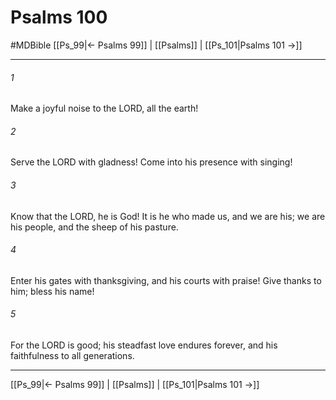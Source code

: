 # Psalms 100
#MDBible
[[Ps_99|← Psalms 99]] | [[Psalms]] | [[Ps_101|Psalms 101 →]]

***

###### 1 

Make a joyful noise to the LORD, all the earth! 

###### 2 

Serve the LORD with gladness! Come into his presence with singing! 

###### 3 

Know that the LORD, he is God! It is he who made us, and we are his; we are his people, and the sheep of his pasture. 

###### 4 

Enter his gates with thanksgiving, and his courts with praise! Give thanks to him; bless his name! 

###### 5 

For the LORD is good; his steadfast love endures forever, and his faithfulness to all generations. 

***

[[Ps_99|← Psalms 99]] | [[Psalms]] | [[Ps_101|Psalms 101 →]]
